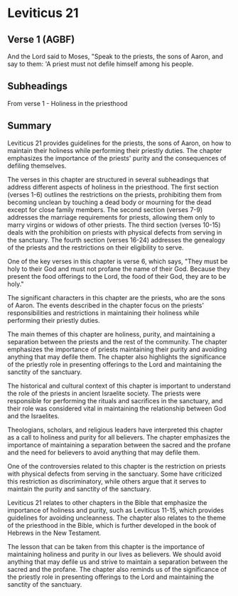 # Leviticus 21

## Verse 1 (AGBF)

And the Lord said to Moses, "Speak to the priests, the sons of Aaron, and say to them: 'A priest must not defile himself among his people.

## Subheadings

From verse 1 - Holiness in the priesthood

## Summary

Leviticus 21 provides guidelines for the priests, the sons of Aaron, on how to maintain their holiness while performing their priestly duties. The chapter emphasizes the importance of the priests' purity and the consequences of defiling themselves.

The verses in this chapter are structured in several subheadings that address different aspects of holiness in the priesthood. The first section (verses 1-6) outlines the restrictions on the priests, prohibiting them from becoming unclean by touching a dead body or mourning for the dead except for close family members. The second section (verses 7-9) addresses the marriage requirements for priests, allowing them only to marry virgins or widows of other priests. The third section (verses 10-15) deals with the prohibition on priests with physical defects from serving in the sanctuary. The fourth section (verses 16-24) addresses the genealogy of the priests and the restrictions on their eligibility to serve.

One of the key verses in this chapter is verse 6, which says, "They must be holy to their God and must not profane the name of their God. Because they present the food offerings to the Lord, the food of their God, they are to be holy."

The significant characters in this chapter are the priests, who are the sons of Aaron. The events described in the chapter focus on the priests' responsibilities and restrictions in maintaining their holiness while performing their priestly duties.

The main themes of this chapter are holiness, purity, and maintaining a separation between the priests and the rest of the community. The chapter emphasizes the importance of priests maintaining their purity and avoiding anything that may defile them. The chapter also highlights the significance of the priestly role in presenting offerings to the Lord and maintaining the sanctity of the sanctuary.

The historical and cultural context of this chapter is important to understand the role of the priests in ancient Israelite society. The priests were responsible for performing the rituals and sacrifices in the sanctuary, and their role was considered vital in maintaining the relationship between God and the Israelites.

Theologians, scholars, and religious leaders have interpreted this chapter as a call to holiness and purity for all believers. The chapter emphasizes the importance of maintaining a separation between the sacred and the profane and the need for believers to avoid anything that may defile them.

One of the controversies related to this chapter is the restriction on priests with physical defects from serving in the sanctuary. Some have criticized this restriction as discriminatory, while others argue that it serves to maintain the purity and sanctity of the sanctuary.

Leviticus 21 relates to other chapters in the Bible that emphasize the importance of holiness and purity, such as Leviticus 11-15, which provides guidelines for avoiding uncleanness. The chapter also relates to the theme of the priesthood in the Bible, which is further developed in the book of Hebrews in the New Testament.

The lesson that can be taken from this chapter is the importance of maintaining holiness and purity in our lives as believers. We should avoid anything that may defile us and strive to maintain a separation between the sacred and the profane. The chapter also reminds us of the significance of the priestly role in presenting offerings to the Lord and maintaining the sanctity of the sanctuary.